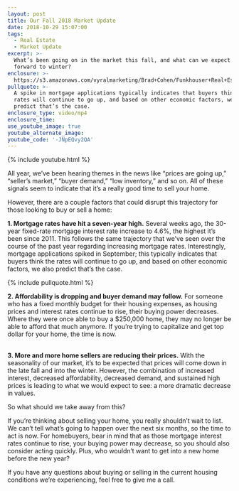 ```yaml
---
layout: post
title: Our Fall 2018 Market Update
date: 2018-10-29 15:07:00
tags:
  - Real Estate
  - Market Update
excerpt: >-
  What’s been going on in the market this fall, and what can we expect moving
  forward to winter?
enclosure: >-
  https://s3.amazonaws.com/vyralmarketing/Brad+Cohen/Funkhouser+Real+Estate+Group-+Our+Fall+2018+Market+Update.mp4
pullquote: >-
  A spike in mortgage applications typically indicates that buyers think the
  rates will continue to go up, and based on other economic factors, we also
  predict that’s the case.
enclosure_type: video/mp4
enclosure_time:
use_youtube_image: true
youtube_alternate_image:
youtube_code: '-JNpEQvy2QA'
---
```


{% include youtube.html %}

All year, we’ve been hearing themes in the news like “prices are going up,” “seller’s market,” “buyer demand,” “low inventory,” and so on. All of these signals seem to indicate that it’s a really good time to sell your home.

However, there are a couple factors that could disrupt this trajectory for those looking to buy or sell a home:

**1. Mortgage rates have hit a seven-year high.** Several weeks ago, the 30-year fixed-rate mortgage interest rate increase to 4.6%, the highest it’s been since 2011. This follows the same trajectory that we’ve seen over the course of the past year regarding increasing mortgage rates. Interestingly, mortgage applications spiked in September; this typically indicates that buyers think the rates will continue to go up, and based on other economic factors, we also predict that’s the case.

{% include pullquote.html %}

**2. Affordability is dropping and buyer demand may follow.** For someone who has a fixed monthly budget for their housing expenses, as housing prices and interest rates continue to rise, their buying power decreases. Where they were once able to buy a $250,000 home, they may no longer be able to afford that much anymore. If you’re trying to capitalize and get top dollar for your home, the time is now.<br> 

**3. More and more home sellers are reducing their prices.** With the seasonality of our market, it’s to be expected that prices will come down in the late fall and into the winter. However, the combination of increased interest, decreased affordability, decreased demand, and sustained high prices is leading to what we would expect to see: a more dramatic decrease in values.

So what should we take away from this?

If you’re thinking about selling your home, you really shouldn’t wait to list. We can’t tell what’s going to happen over the next six months, so the time to act is now. For homebuyers, bear in mind that as those mortgage interest rates continue to rise, your buying power may decrease, so you should also consider acting quickly. Plus, who wouldn’t want to get into a new home before the new year?

If you have any questions about buying or selling in the current housing conditions we’re experiencing, feel free to give me a call.